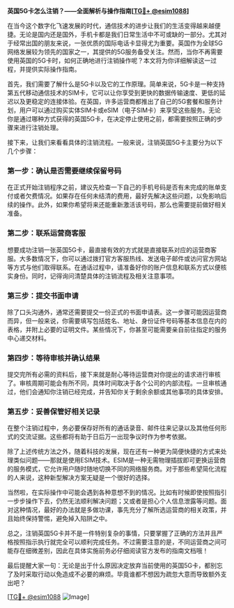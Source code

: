 **英国5G卡怎么注销？——全面解析与操作指南[[TG💪+ @esim1088](https://t.me/s/esim1088)]**

在当今这个数字化飞速发展的时代，通信技术的进步让我们的生活变得越来越便捷。无论是国内还是国外，手机卡都是我们日常生活中不可或缺的一部分。尤其对于经常出国的朋友来说，一张优质的国际电话卡显得尤为重要。英国作为全球5G网络发展较为领先的国家之一，其提供的5G服务备受关注。然而，当你不再需要使用英国的5G卡时，如何正确地进行注销操作呢？本文将为你详细解读这一过程，并提供实际操作指南。

首先，我们需要了解什么是5G卡以及它的工作原理。简单来说，5G卡是一种支持第五代移动通信技术的SIM卡，它可以让你享受到更快的数据传输速度、更低的延迟以及更稳定的连接体验。在英国，许多运营商都推出了自己的5G套餐和服务计划，用户可以通过购买实体SIM卡或eSIM（电子SIM卡）来享受这些服务。无论你是通过哪种方式获得的英国5G卡，在决定停止使用之前，都需要按照正确的步骤来进行注销处理。

接下来，让我们来看看具体的注销流程。一般来说，注销英国5G卡主要分为以下几个步骤：

### 第一步：确认是否需要继续保留号码
在正式开始注销程序之前，建议先检查一下自己的手机号码是否有未完成的账单支付或者欠费情况。如果存在任何未结清的费用，最好先解决这些问题，以免影响后续的操作。此外，如果你希望将来还能重新激活该号码，那么也需要提前做好相关准备。

### 第二步：联系运营商客服
想要成功注销一张英国5G卡，最直接有效的方式就是直接联系对应的运营商客服。大多数情况下，你可以通过拨打官方客服热线、发送电子邮件或访问官方网站等方式与他们取得联系。在通话过程中，请准备好你的账户信息和联系方式以便核实身份。同时，记得询问清楚具体的注销流程及相关注意事项。

### 第三步：提交书面申请
除了口头沟通外，通常还需要提交一份正式的书面申请表。这一步骤可能因运营商而异，但一般来说，你需要填写包括姓名、地址、身份证件号码等基本信息在内的表格，并附上必要的证明文件。某些情况下，你甚至可能需要亲自前往指定的服务中心递交材料。

### 第四步：等待审核并确认结果
提交完所有必需的资料后，接下来就是耐心等待运营商对你提出的请求进行审核了。审核周期可能会有所不同，具体时间取决于各个公司的内部流程。一旦审核通过，他们会通知你注销已经完成，并告知你关于剩余余额或其他事项的具体安排。

### 第五步：妥善保管好相关记录
在整个注销过程中，务必要保存好所有的通话录音、邮件往来记录以及其他任何形式的交流证据。这些都将有助于日后万一出现争议时作为参考依据。

除了上述传统方法之外，随着科技的发展，现在还有一种更为简便快捷的方式来处理类似问题——那就是使用ESIM技术。ESIM是一种无需物理插拔即可更换运营商的服务模式，它允许用户随时随地切换不同的网络服务商。对于那些希望简化流程的人来说，这种新型解决方案无疑是一个很好的选择。

当然啦，在实际操作中可能会遇到各种意想不到的情况。比如有时候即使按照指引一步步操作下去，仍然无法顺利解决问题；又或者是担心个人信息泄露等问题。面对这种情况，最好的办法就是多做功课，事先充分了解所选运营商的相关政策，并且始终保持警惕，避免掉入陷阱之中。

总之，注销英国5G卡并不是一件特别复杂的事情，只要掌握了正确的方法并且严格按照指示执行就完全可以顺利完成任务。不过需要注意的是，不同运营商之间可能存在细微差别，因此在具体实施前务必仔细阅读官方发布的指南文档哦！

最后提醒大家一句：无论是出于什么原因决定放弃当前使用的英国5G卡，都别忘了及时采取行动以免造成不必要的麻烦。毕竟谁都不想因为疏忽大意而导致额外支出吧？

[[TG💪+ @esim1088](https://t.me/s/esim1088) ![Image](https://i.postimg.cc/4NQfJmqS/Snipaste-2025-05-13-00-14-12.png)]